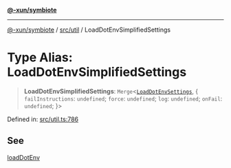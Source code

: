 [**@-xun/symbiote**](../../../README.md)

***

[@-xun/symbiote](../../../README.md) / [src/util](../README.md) / LoadDotEnvSimplifiedSettings

# Type Alias: LoadDotEnvSimplifiedSettings

> **LoadDotEnvSimplifiedSettings**: `Merge`\<[`LoadDotEnvSettings`](LoadDotEnvSettings.md), \{ `failInstructions`: `undefined`; `force`: `undefined`; `log`: `undefined`; `onFail`: `undefined`; \}\>

Defined in: [src/util.ts:786](https://github.com/Xunnamius/symbiote/blob/77d17fb695645e232d8cbbf34928a6f01fd29047/src/util.ts#L786)

## See

[loadDotEnv](../functions/loadDotEnv.md)

